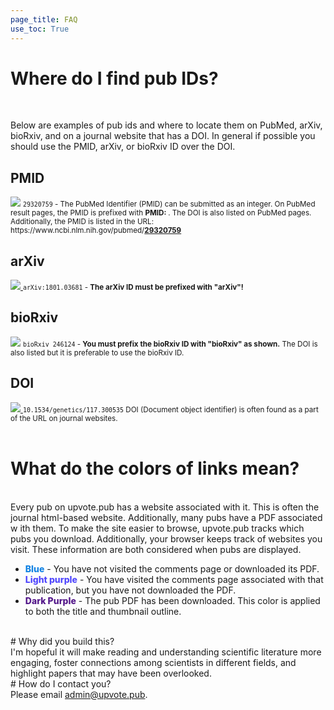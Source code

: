 ```yaml
---
page_title: FAQ
use_toc: True
---
```


# Where do I find pub IDs?
<br />

Below are examples of pub ids and where to locate them on PubMed, arXiv, bioRxiv, and on a journal website that has a DOI. In general if possible you should use the PMID, arXiv, or bioRxiv ID over the DOI.

## PMID 

<div class='row'>
    <div class='col-md-6'>
        <div class='thumbnail'>
            <a href='https://www.ncbi.nlm.nih.gov/pubmed/29320759' target='_blank'><img src='/static/img/guide/find-pmid.jpg' class='img-responsive'></a>
        <small><code>29320759</code> - The PubMed Identifier (PMID) can be submitted as an integer. On PubMed result pages, the PMID is prefixed with <strong>PMID: </strong>. The DOI is also listed on PubMed pages. Additionally, the PMID is listed in the URL: https://www.ncbi.nlm.nih.gov/pubmed/<a href='https://www.ncbi.nlm.nih.gov/pubmed/29320759'><strong>29320759</strong></a></small>
        </div>
    </div>
</div>

## arXiv

<div class='row'>
    <div class='col-md-6'>
        <div class='thumbnail'>
            <a href='http://www.genetics.org/content/208/1/283' target='_blank'>
                <img src='/static/img/guide/find-arxiv.jpg' class='img-responsive' />
            </a>
            <small><code>arXiv:1801.03681</code> - <strong>The arXiv ID must be prefixed with "arXiv"!</strong></small>
        </div>
    </div>
</div>

## bioRxiv

<div class='row'>
    <div class='col-md-6'>
        <div class='thumbnail'>
            <a href='https://www.biorxiv.org/collection/biochemistry' target='_blank'><img src='/static/img/guide/find-biorxiv.jpg' class='img-responsive'></a>
        <small><code>bioRxiv&nbsp;246124</code> - <strong>You must prefix the bioRxiv ID with "bioRxiv" as shown.</strong> The DOI is also listed but it is preferable to use the bioRxiv ID.</small>
        </div>
    </div>
</div>

## DOI

<div class='row'>
    <div class='col-md-6'>
        <div class='thumbnail'>
            <a href='http://www.genetics.org/content/208/1/283' target='_blank'>
                <img src='/static/img/guide/find-doi.jpg' class='img-responsive' />
            </a>
            <small><code>10.1534/genetics/117.300535</code> DOI (Document object identifier) is often found as a part of the URL on journal websites.</small>
        </div>
    </div>
</div>

<br />

# What do the colors of links mean?
<br />
Every pub on upvote.pub has a website associated with it. This is often the journal html-based website. Additionally, many pubs have a PDF associated w
ith them. To make the site easier to browse, upvote.pub tracks which pubs you download. Additionally, your browser keeps track of websites you visit. These information are both considered when pubs are displayed.

* <span style='color: #1484e4; font-weight: 800'>Blue</span> - You have not visited the comments page or downloaded its PDF.
* <span style='color: #5249fe; font-weight: 800'>Light purple</span> - You have visited the comments page associated with that publication, but you have not downloaded the PDF.
* <span style='color: #551a8b; font-weight: 800'>Dark Purple</span> - The pub PDF has been downloaded. This color is applied to both the title and thumbnail outline.

<br />
# Why did you build this?
<br />
I'm hopeful it will make reading and understanding scientific literature more engaging, foster connections among scientists in different fields, and highlight papers that may have been overlooked.

<br />
# How do I contact you?
<br />
Please email <a href='mailto:admin@upvote.pub'>admin@upvote.pub</a>.

